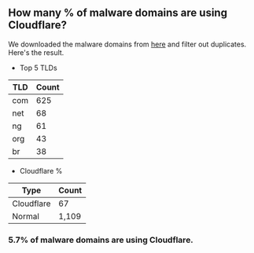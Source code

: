 ## How many % of malware domains are using Cloudflare?


We downloaded the malware domains from [here](https://urlhaus.abuse.ch) and filter out duplicates.
Here's the result.


[//]: # (start replacement)


- Top 5 TLDs

| TLD | Count |
| --- | --- |
| com | 625 |
| net | 68 |
| ng | 61 |
| org | 43 |
| br | 38 |


- Cloudflare %

| Type | Count |
| --- | --- |
| Cloudflare | 67 |
| Normal | 1,109 |


### 5.7% of malware domains are using Cloudflare.